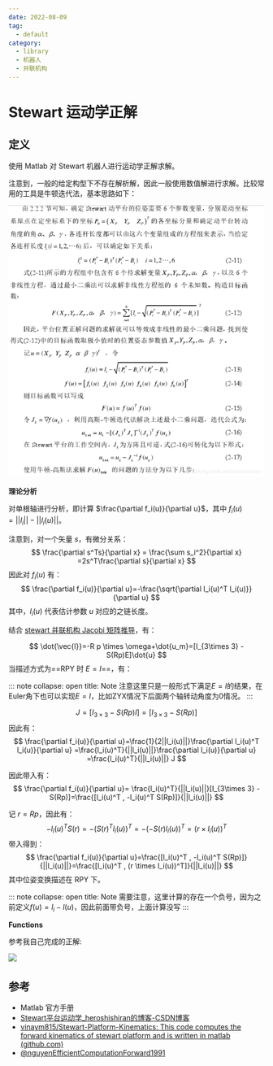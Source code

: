 ```yaml
---
date: 2022-08-09
tag:
  - default
category:
  - library
  - 机器人
  - 并联机构
---
```




# Stewart 运动学正解


## 定义

使用 Matlab 对 Stewart 机器人进行运动学正解求解。

注意到，一般的给定构型下不存在解析解，因此一般使用数值解进行求解。比较常用的工具是牛顿迭代法，基本思路如下：

![](assets/2021030522342146.png)

**理论分析**

对单根轴进行分析，即计算 $\frac{\partial f_i(u)}{\partial u}$，其中 $f_i(u)=||l_i||-||l_i(u)||$。

注意到，对一个矢量 $s$，有微分关系：
$$
\frac{\partial s^Ts}{\partial x} = \frac{\sum s_i^2}{\partial x} =2s^T\frac{\partial s}{\partial x}
$$
因此对 $f_i(u)$ 有：
$$
\frac{\partial f_i(u)}{\partial u}=-\frac{\sqrt{\partial l_i(u)^T l_i(u)}}{\partial u}
$$
其中，$l_i(u)$ 代表估计参数 $u$ 对应的之链长度。

结合 [stewart 并联机构 Jacobi 矩阵推导](stewart%20并联机构%20Jacobi%20矩阵推导.md)，有：

$$
\dot{\vec{l}}=-R p \times \omega+\dot{u_m}=[I_{3\times 3} -S(Rp)E]\dot{u}
$$
当描述方式为==RPY 时 $E=I$==，有：

::: note 
collapse: open
title: Note
注意这里只是一般形式下满足$E=I$的结果，在Euler角下也可以实现$E=I$，比如ZYX情况下后面两个轴转动角度为0情况。
:::

$$
J=[I_{3\times 3} -S(Rp)I] = [I_{3\times 3} -S(Rp)]
$$
因此有：
$$
\frac{\partial f_i(u)}{\partial u}=\frac{1}{2||l_i(u)||}\frac{\partial l_i(u)^T l_i(u)}{\partial u} =\frac{l_i(u)^T}{||l_i(u)||}\frac{\partial l_i(u)}{\partial u} =\frac{l_i(u)^T}{||l_i(u)||} J
$$


因此带入有：
$$
\frac{\partial f_i(u)}{\partial u}= \frac{l_i(u)^T}{||l_i(u)||}[I_{3\times 3} -S(Rp)]=\frac{[l_i(u)^T , -l_i(u)^T S(Rp)]}{||l_i(u)||}
$$


记 $r=Rp$，因此有：
$$
-l_i(u)^T S(r) = -(S(r)^T l_i(u))^T = -(-S(r) l_i(u))^T = (r \times l_i(u))^T
$$
带入得到：
$$
\frac{\partial f_i(u)}{\partial u}=\frac{[l_i(u)^T , -l_i(u)^T S(Rp)]}{||l_i(u)||}=\frac{[l_i(u)^T , (r \times l_i(u))^T]}{||l_i(u)||}
$$
其中位姿变换描述在 RPY 下。

::: note 
collapse: open
title: Note
需要注意，这里计算的存在一个负号，因为之前定义$f(u)=l_i-l(u)$，因此前面带负号，上面计算没写
:::


**Functions**

参考我自己完成的正解:

![](assets/calForwardKinematicsNewton.m)


## 参考

- Matlab 官方手册
- [Stewart平台运动学_heroshishiran的博客-CSDN博客](https://blog.csdn.net/heroshishiran/article/details/114417461)
- [vinaym815/Stewart-Platform-Kinematics: This code computes the forward kinematics of stewart platform and is written in matlab (github.com)](https://github.com/vinaym815/Stewart-Platform-Kinematics)
- [@nguyenEfficientComputationForward1991](../../zotero/paper_note/@nguyenEfficientComputationForward1991.md)
